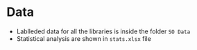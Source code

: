 # Data #
 - Lablleded data for all the libraries is inside the folder ```SO Data```
 - Statistical analysis are shown in `stats.xlsx` file
